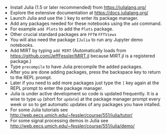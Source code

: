 * Install Julia (1.5 or later recommended) from https://julialang.org/
* Explore the extensive documentation at https://docs.julialang.org/
* Launch Julia and use the `]` key to enter its package manager.
* Add any packages needed for these notebooks using the `add` command.
* For example `add Plots` to add the `Plots` package.
* Other crucial standard packages are `FFTW` `FFTViews`
* You will also need the package `IJulia` to run any Jupyter demo notebooks.
* Add MIRT by typing `add MIRT`
(Automatically loads from https://github.com/JeffFessler/MIRT.jl because MIRT.jl is a registered package.)
* Type `precompile` to have Julia precompile the added packages.
* After you are done adding packages, press the backspace key to return to the REPL prompt.
* Later if you need to add more packages just type the `]` key again at the REPL prompt to enter the package manager.
* Julia is under active development so code is updated frequently.  It is a wise to type `up` (short for `update`) at the package manager prompt every week or so to get automatic updates of any packages you have intalled.
* For some Julia tutorials see
http://web.eecs.umich.edu/~fessler/course/551/julia/tutor/
* For some signal processing demos in Julia see
http://web.eecs.umich.edu/~fessler/course/551/julia/demo/
